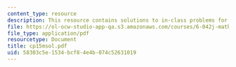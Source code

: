 ```yaml
---
content_type: resource
description: This resource contains solutions to in-class problems for week 15, monday.
file: https://ol-ocw-studio-app-qa.s3.amazonaws.com/courses/6-042j-mathematics-for-computer-science-fall-2005/58303c5e1534bcf84e4b074c52631019_cp15msol.pdf
file_type: application/pdf
resourcetype: Document
title: cp15msol.pdf
uid: 58303c5e-1534-bcf8-4e4b-074c52631019
---
```

